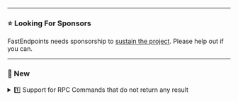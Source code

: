 ﻿
---

### ⭐ Looking For Sponsors
FastEndpoints needs sponsorship to [sustain the project](https://github.com/FastEndpoints/FastEndpoints/issues/449). Please help out if you can.

---

<!-- ### ⚠️ Breaking Changes -->

### 📢 New

<details><summary>1️⃣ Support for RPC Commands that do not return any result</summary>

Remote procedure calls via `ICommand` & `ICommandHandler<TCommand>` is now possible which the initial RPC feature did not support. Command/Handler registration is done the same way:

```cs
//SERVER
app.MapHandlers(h =>
{
    h.Register<SayHelloCommand, SayHelloHandler>();
});

//CLIENT
```cs
app.MapRemoteHandlers("http://localhost:6000", c =>
{
    c.Register<SayHelloCommand>();
});

//COMMAND EXECUTION
await new SayHelloCommand { From = "mars" }.RemoteExecuteAsync();
```
</details>

<!-- ### 🚀 Improvements -->

<!-- ### 🪲 Fixes -->

